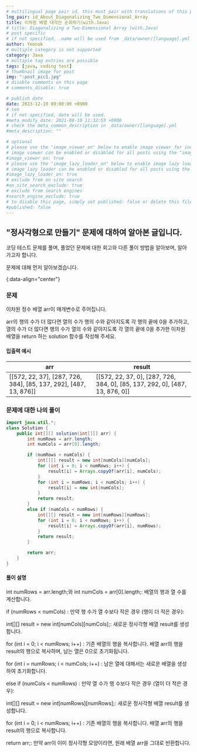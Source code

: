 ```yaml
---
# multilingual page pair id, this must pair with translations of this page. (This name must be unique)
lng_pair: id_About_Diagonalizing_Two_Dimensional_Array
title: 이차원 배열 대각선 순회하기(with.Java)
# title: Diagonalizing a Two-Dimensional Array (with.Java)
# post specific
# if not specified, .name will be used from _data/owner/[language].yml
author: Yeonuk
# multiple category is not supported
category: Java
# multiple tag entries are possible
tags: [java, coding test]
# thumbnail image for post
img: ":post_pic1.jpg"
# disable comments on this page
# comments_disable: true

# publish date
date: 2023-12-10 09:00:00 +0900
# seo
# if not specified, date will be used.
#meta_modify_date: 2021-08-10 11:32:53 +0900
# check the meta_common_description in _data/owner/[language].yml
#meta_description: ""

# optional
# please use the "image_viewer_on" below to enable image viewer for individual pages or posts (_posts/ or [language]/_posts folders).
# image viewer can be enabled or disabled for all posts using the "image_viewer_posts: true" setting in _data/conf/main.yml.
#image_viewer_on: true
# please use the "image_lazy_loader_on" below to enable image lazy loader for individual pages or posts (_posts/ or [language]/_posts folders).
# image lazy loader can be enabled or disabled for all posts using the "image_lazy_loader_posts: true" setting in _data/conf/main.yml.
#image_lazy_loader_on: true
# exclude from on site search
#on_site_search_exclude: true
# exclude from search engines
#search_engine_exclude: true
# to disable this page, simply set published: false or delete this file
#published: false
---
```


<!-- outline-start -->

## "정사각형으로 만들기" 문제에 대하여 알아본 글입니다.

코딩 테스트 문제를 풀며, 풀었던 문제에 대한 회고와 다른 풀이 방법을 알아보며, 알아가고자 합니다.

문제에 대해 먼저 알아보겠습니다.

{:data-align="center"}

<!-- outline-end -->

### 문제

이차원 정수 배열 arr이 매개변수로 주어집니다.

arr의 행의 수가 더 많다면 열의 수가 행의 수와 같아지도록 각 행의 끝에 0을 추가하고, 열의 수가 더 많다면 행의 수가 열의 수와 같아지도록 각 열의 끝에 0을 추가한 이차원 배열을 return 하는 solution 함수를 작성해 주세요.

#### 입출력 예시

| arr                                                              | result                                                                       |
| ---------------------------------------------------------------- | ---------------------------------------------------------------------------- |
| [[572, 22, 37], [287, 726, 384], [85, 137, 292], [487, 13, 876]] | [[572, 22, 37, 0], [287, 726, 384, 0], [85, 137, 292, 0], [487, 13, 876, 0]] |

### 문제에 대한 나의 풀이

```java
import java.util.*;
class Solution {
    public int[][] solution(int[][] arr) {
        int numRows = arr.length;
        int numCols = arr[0].length;

        if (numRows < numCols) {
            int[][] result = new int[numCols][numCols];
            for (int i = 0; i < numRows; i++) {
                result[i] = Arrays.copyOf(arr[i], numCols);
            }
            for (int i = numRows; i < numCols; i++) {
                result[i] = new int[numCols];
            }
            return result;
        }
        else if (numCols < numRows) {
            int[][] result = new int[numRows][numRows];
            for (int i = 0; i < numRows; i++) {
                result[i] = Arrays.copyOf(arr[i], numRows);
            }
            return result;
        }

        return arr;
    }
}
```

#### 풀이 설명

int numRows = arr.length;와 int numCols = arr[0].length;: 배열의 행과 열 수를 계산합니다.

if (numRows < numCols) : 만약 행 수가 열 수보다 작은 경우 (행이 더 적은 경우):

int[][] result = new int[numCols][numCols];: 새로운 정사각형 배열 result를 생성합니다.

for (int i = 0; i < numRows; i++) : 기존 배열의 행을 복사합니다. 배열 arr의 행을 result의 행으로 복사하며, 남는 열은 0으로 초기화됩니다.

for (int i = numRows; i < numCols; i++) : 남은 열에 대해서는 새로운 배열을 생성하여 초기화합니다.

else if (numCols < numRows) : 만약 열 수가 행 수보다 작은 경우 (열이 더 적은 경우):

int[][] result = new int[numRows][numRows];: 새로운 정사각형 배열 result를 생성합니다.

for (int i = 0; i < numRows; i++) : 기존 배열의 행을 복사합니다. 배열 arr의 행을 result의 행으로 복사합니다.

return arr;: 만약 arr이 이미 정사각형 모양이라면, 원래 배열 arr을 그대로 반환합니다.
